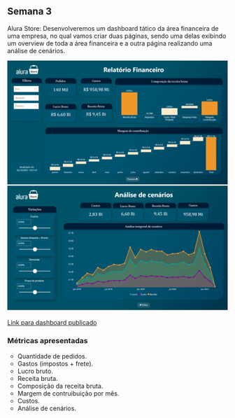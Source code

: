 <h2><strong>Semana 3</strong></h2>
<p>Alura Store: Desenvolveremos um dashboard tático da área financeira de uma empresa, no qual vamos criar duas páginas, sendo uma delas exibindo um overview de toda a área financeira e a outra página realizando uma análise de cenários.</p>

<img src="../Semana 3/Imagens/dashFinanceiro1.png">
<br>
<img src="../Semana 3/Imagens/dashFinanceiro2.png">
<br><br>
<a href="https://app.powerbi.com/view?r=eyJrIjoiNTU0N2JiMWUtZWQ0NS00NWMwLTgyOGItMjZlYjU4OTA3ODNkIiwidCI6ImMxNWE1ZDM2LWEzZmYtNDlmMi1hNWQ3LWFhMGY5ODRkZTE2MSJ9&pageName=ReportSection">Link para dashboard publicado </a>

<h3>Métricas apresentadas</h3>
<ul style="list-style-type: circle;">
<li>Quantidade de pedidos.</li>
<li>Gastos (impostos + frete).</li>
<li>Lucro bruto.</li>
<li>Receita bruta.</li>
<li>Composição da receita bruta.</li>
<li>Margem de contruibuição por mês.</li>
<li>Custos.</li>
<li>Análise de cenários.</li>
</ul>


